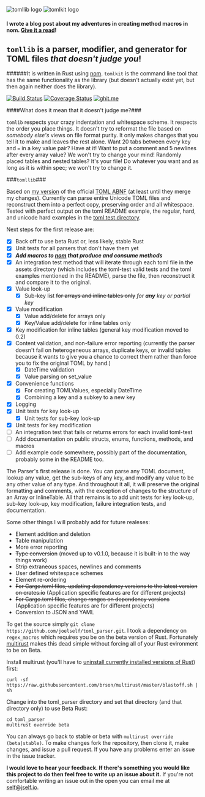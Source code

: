 ![tomllib logo](https://dislocal.com/wp-content/uploads/2016/01/tomllib_logo1.svg)          ![tomlkit logo](https://dislocal.com/wp-content/uploads/2016/01/tomlkit_logo1.svg)
#### I wrote a blog post about my adventures in creating method macros in __nom__. [Give it a read](https://wp.me/p7ikGY-3g)!
## `tomllib` is a parser, modifier, and generator for TOML files ***that doesn't judge you***! 

######It is written in Rust using [nom](https://github.com/Geal/nom). `tomlkit` is the command line tool that has the same functionality as the library  (but doesn't actually exist yet, but then again neither does the library).

[![Build Status](https://travis-ci.org/joelself/toml_parser.svg?branch=master)](https://travis-ci.org/joelself/toml_parser) [![Coverage Status](https://coveralls.io/repos/joelself/toml_parser/badge.svg?branch=master&service=github)](https://coveralls.io/github/joelself/toml_parser?branch=master) [![ghit.me](https://ghit.me/badge.svg?repo=joelself/toml_parser)](https://ghit.me/repo/joelself/toml_parser)

####What does it mean that it doesn't judge me?###

`tomlib` respects your crazy indentation and whitespace scheme. It respects the order you place things. It doesn't try to reformat the file based on *somebody else's* views on file format purity. It only makes changes that you tell it to make and leaves the rest alone. Want 20 tabs between every key and `=` in a key value pair? Have at it! Want to put a comment and 5 newlines after every array value? We won't try to change your mind! Randomly placed tables and nested tables? It's your file! Do whatever you want and as long as it is within spec; we won't try to change it.

###`tomllib`###

Based on [my version](https://github.com/joelself/toml/blob/abnf/toml.abnf) of the official [TOML ABNF](https://github.com/toml-lang/toml/blob/abnf/toml.abnf#L54) (at least until they merge my changes). Currently can parse entire Unicode TOML files and reconstruct them into a perfect copy, preserving order and all whitespace. Tested with perfect output on the toml README example, the regular, hard, and unicode hard examples in the [toml test directory](https://github.com/toml-lang/toml/tree/master/tests).

Next steps for the first release are:
- [x] Back off to use beta Rust or, less likely, stable Rust
- [x] Unit tests for all parsers that don't have them yet
- [x] ***Add macros to [nom](https://github.com/joelself/nom/tree/methods) that produce and consume methods***
- [x] An integration test method that will iterate through each toml file in the assets directory (which includes the toml-test valid tests and the toml examples mentioned in the README), parse the file, then reconstruct it and compare it to the original.
- [x] Value look-up
  - [x] Sub-key list ~~for arrays and inline tables only~~ *for __any__ key or partial key*
- [x] Value modification
  - [x] Value add/delete for arrays only
  - [x] Key/Value add/delete for inline tables only
- [x] Key modification for inline tables (general key modification moved to 0.2)
- [x] Content validation, and non-failure error reporting (currently the parser doesn't fail on heterogeneous arrays, duplicate keys, or invalid tables because it wants to give you a chance to correct them rather than  force you to fix the original TOML by hand.)
  - [x] DateTime validation
  - [x] Value parsing on set_value
- [x] Convenience functions
  - [x] For creating TOMLValues, especially DateTime
  - [x] Combining a key and a subkey to a new key
- [x] Logging
- [x] Unit tests for key look-up
  - [x] Unit tests for sub-key look-up
- [x] Unit tests for key modification
- [ ] An integration test that fails or returns errors for each invalid toml-test
- [ ] Add documentation on public structs, enums, functions, methods, and macros
- [ ] Add example code somewhere, possibly part of the documentation, probably some in the README too.

The Parser's first release is done. You can parse any TOML document, lookup any value, get the sub-keys of any key, and modify any value to be any other value of any type. And throughout it all, it will preserve the original formatting and comments, with the exception of changes to the structure of an Array or InlineTable. All that remains is to add unit tests for key look-up, sub-key look-up, key modification, failure integration tests, and documentation.

Some other things I will probably add for future realeses:
* Element addition and deletion
* Table manipulation
* More error reporting
* ~~Type conversion~~ (moved up to v0.1.0, because it is built-in to the way things work)
* Strip extraneous spaces, newlines and comments
* User defined whitespace schemes
* Element re-ordering
* ~~For Cargo.toml files, updating dependency versions to the latest version on crates.io~~ (Application specific features are for different projects)
* ~~For Cargo.toml files, change ranges on dependency versions~~ (Application specific features are for different projects)
* Conversion to JSON and YAML

To get the source simply ```git clone https://github.com/joelself/toml_parser.git```.
I took a dependency on `regex_macros` which requires you be on the beta version of Rust. Fortunately [multirust](https://github.com/brson/multirust) makes this dead simple without forcing all of your Rust evironment to be on Beta.

Install multirust (you'll have to [uninstall currently installed versions of Rust](https://doc.rust-lang.org/book/installing-rust.html#uninstalling)) first:

```shell
curl -sf https://raw.githubusercontent.com/brson/multirust/master/blastoff.sh | sh
```
Change into the toml_parser directory and set that directory (and that directory only) to use Beta Rust:

```shell
cd toml_parser
multirust override beta
```

You can always go back to stable or beta with ```multirust override (beta|stable)```.
To make changes fork the repository, then clone it, make changes, and issue a pull request. If you have any problems enter an issue in the issue tracker.

**I would love to hear your feedback. If there's something you would like this project to do then feel free to write up an issue about it.** If you're not comfortable writing an issue out in the open you can email me at <self@jself.io>.
